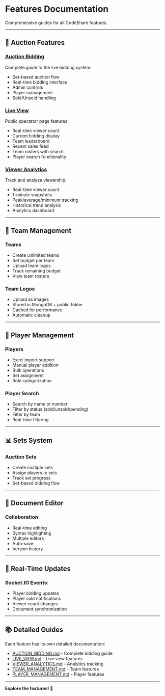 # Features Documentation

Comprehensive guides for all CodeShare features.

---

## 🎯 Auction Features

### [Auction Bidding](./AUCTION_BIDDING.md)
Complete guide to the live bidding system:
- Set-based auction flow
- Real-time bidding interface
- Admin controls
- Player management
- Sold/Unsold handling

### [Live View](./LIVE_VIEW.md)
Public spectator page features:
- Real-time viewer count
- Current bidding display
- Team leaderboard
- Recent sales feed
- Team rosters with search
- Player search functionality

### [Viewer Analytics](./VIEWER_ANALYTICS.md)
Track and analyze viewership:
- Real-time viewer count
- 1-minute snapshots
- Peak/average/minimum tracking
- Historical trend analysis
- Analytics dashboard

---

## 👥 Team Management

### Teams
- Create unlimited teams
- Set budget per team
- Upload team logos
- Track remaining budget
- View team rosters

### Team Logos
- Upload as images
- Stored in MongoDB + public folder
- Cached for performance
- Automatic cleanup

---

## 🎯 Player Management

### Players
- Excel import support
- Manual player addition
- Bulk operations
- Set assignment
- Role categorization

### Player Search
- Search by name or number
- Filter by status (sold/unsold/pending)
- Filter by team
- Real-time filtering

---

## 📊 Sets System

### Auction Sets
- Create multiple sets
- Assign players to sets
- Track set progress
- Set-based bidding flow

---

## 📝 Document Editor

### Collaboration
- Real-time editing
- Syntax highlighting
- Multiple editors
- Auto-save
- Version history

---

## 🔔 Real-Time Updates

### Socket.IO Events:
- Player bidding updates
- Player sold notifications
- Viewer count changes
- Document synchronization

---

## 📚 Detailed Guides

Each feature has its own detailed documentation:

- [AUCTION_BIDDING.md](./AUCTION_BIDDING.md) - Complete bidding guide
- [LIVE_VIEW.md](./LIVE_VIEW.md) - Live view features
- [VIEWER_ANALYTICS.md](./VIEWER_ANALYTICS.md) - Analytics tracking
- [TEAM_MANAGEMENT.md](./TEAM_MANAGEMENT.md) - Team features
- [PLAYER_MANAGEMENT.md](./PLAYER_MANAGEMENT.md) - Player features

---

**Explore the features!** 🚀

